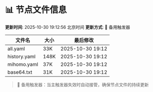 # 📊 节点文件信息

**更新时间**: 2025-10-30 19:12:56 北京时间
**更新方式**: 🔄 备用触发器

| 文件名 | 大小 | 最后修改 |
|--------|------|----------|
| all.yaml | 33K | 2025-10-30 19:12 |
| history.yaml | 148K | 2025-10-30 19:12 |
| mihomo.yaml | 37K | 2025-10-30 19:12 |
| base64.txt | 31K | 2025-10-30 19:12 |

> 🔄 备用触发器：当主触发器失效时自动接管，确保节点文件的持续更新
